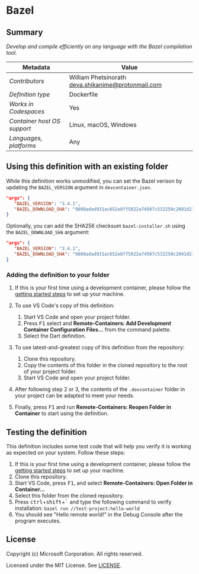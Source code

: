 # Bazel

## Summary

*Develop and compile efficiently on any language with the Bazel compilation tool.*

| Metadata | Value |  
|----------|-------|
| *Contributors* | William Phetsinorath <deva.shikanime@protonmail.com> |
| *Definition type* | Dockerfile |
| *Works in Codespaces* | Yes |
| *Container host OS support* | Linux, macOS, Windows |
| *Languages, platforms* | Any |

## Using this definition with an existing folder

While this definition works unmodified, you can set the Bazel verison by updating the `BAZEL_VERSION` argument in `devcontainer.json`.

```json
"args": {
   "BAZEL_VERSION": "3.4.1",
   "BAZEL_DOWNLOAD_SHA": "9808adad931ac652e8ff5022a74507c532250c2091d21d6aebc7064573669cc5"
}
```

Optionally, you can add the SHA256 checksum `bazel-installer.sh` using the `BAZEL_DOWNLOAD_SHA` argument:

```json
"args": {
   "BAZEL_VERSION": "3.4.1",
   "BAZEL_DOWNLOAD_SHA": "9808adad931ac652e8ff5022a74507c532250c2091d21d6aebc7064573669cc5"
}
```

### Adding the definition to your folder

1. If this is your first time using a development container, please follow the [getting started steps](https://aka.ms/vscode-remote/containers/getting-started) to set up your machine.

2. To use VS Code's copy of this definition:
   1. Start VS Code and open your project folder.
   2. Press <kbd>F1</kbd> select and **Remote-Containers: Add Development Container Configuration Files...** from the command palette.
   3. Select the Dart definition.

3. To use latest-and-greatest copy of this definition from the repository:
   1. Clone this repository.
   2. Copy the contents of this folder in the cloned repository to the root of your project folder.
   3. Start VS Code and open your project folder.

4. After following step 2 or 3, the contents of the `.devcontainer` folder in your project can be adapted to meet your needs.

5. Finally, press <kbd>F1</kbd> and run **Remote-Containers: Reopen Folder in Container** to start using the definition.

## Testing the definition

This definition includes some test code that will help you verify it is working as expected on your system. Follow these steps:

1. If this is your first time using a development container, please follow the [getting started steps](https://aka.ms/vscode-remote/containers/getting-started) to set up your machine.
2. Clone this repository.
3. Start VS Code, press <kbd>F1</kbd>, and select **Remote-Containers: Open Folder in Container...**
4. Select this folder from the cloned repository.
5. Press <kbd>ctrl</kbd>+<kbd>shift</kbd>+<kbd>\`</kbd> and type the following command to verify installation: `bazel run //test-project:hello-world`
6. You should see "Hello remote world!" in the Debug Console after the program executes.

## License

Copyright (c) Microsoft Corporation. All rights reserved.

Licensed under the MIT License. See [LICENSE](https://github.com/Microsoft/vscode-dev-containers/blob/master/LICENSE).